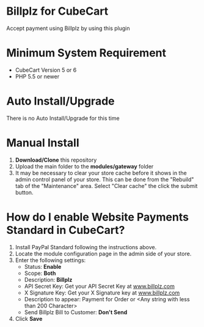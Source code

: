 # Billplz for CubeCart

Accept payment using Billplz by using this plugin

# Minimum System Requirement

* CubeCart Version 5 or 6
* PHP 5.5 or newer

# Auto Install/Upgrade

There is no Auto Install/Upgrade for this time

# Manual Install

1. **Download/Clone** this repository
2. Upload the main folder to the **modules/gateway** folder
3. It may be necessary to clear your store cache before it shows in the admin control panel of your store. This can be done from the "Rebuild" tab of the "Maintenance" area. Select "Clear cache" the click the submit button.

# How do I enable Website Payments Standard in CubeCart?

1. Install PayPal Standard following the instructions above.
2. Locate the module configuration page in the admin side of your store.
3. Enter the following settings:
    * Status: **Enable**
    * Scope: **Both**
    * Description: **Billplz**
    * API Secret Key: Get your API Secret Key at www.billplz.com
    * X Signature Key: Get your X Signature key at www.billplz.com
    * Description to appear: Payment for Order or <Any string with less than 200 Character>
    * Send Billplz Bill to Customer: **Don't Send**
4. Click **Save**
